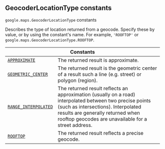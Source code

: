 
<devsite-heading text=" GeocoderLocationType constants" for="GeocoderLocationType" level="h2" link="" toc="" back-to-top=""><h2 id="GeocoderLocationType" is-upgraded="">GeocoderLocationType constants</h2></devsite-heading>
<p>
<code translate="no" dir="ltr"><span itemprop="path">google.maps</span>.<span itemprop="name">GeocoderLocationType</span></code>
constants
</p>
<p>Describes the type of location returned from a geocode. Specify these by value, or by using the constant's name. For example, <code translate="no" dir="ltr">'ROOFTOP'</code> or <code translate="no" dir="ltr">google.maps.GeocoderLocationType.ROOFTOP</code>.</p>
<div class="devsite-table-wrapper"><table class="constants responsive" summary="GeocoderLocationType constants">
<thead>
<tr><th colspan="2">Constants</th>
</tr></thead>
<tbody>
<tr id="GeocoderLocationType.APPROXIMATE">
<td itemprop="property"><code translate="no" dir="ltr"><a class="secret-link" href="#GeocoderLocationType.APPROXIMATE"><span>APPROXIMATE</span></a></code></td>
<td>The returned result is approximate.</td>
</tr>
<tr id="GeocoderLocationType.GEOMETRIC_CENTER">
<td itemprop="property"><code translate="no" dir="ltr"><a class="secret-link" href="#GeocoderLocationType.GEOMETRIC_CENTER"><span>GEOMETRIC_CENTER</span></a></code></td>
<td>The returned result is the geometric center of a result such a line (e.g. street) or polygon (region).</td>
</tr>
<tr id="GeocoderLocationType.RANGE_INTERPOLATED">
<td itemprop="property"><code translate="no" dir="ltr"><a class="secret-link" href="#GeocoderLocationType.RANGE_INTERPOLATED"><span>RANGE_INTERPOLATED</span></a></code></td>
<td>The returned result reflects an approximation (usually on a road) interpolated between two precise points (such as intersections). Interpolated results are generally returned when rooftop geocodes are unavailable for a street address.</td>
</tr>
<tr id="GeocoderLocationType.ROOFTOP">
<td itemprop="property"><code translate="no" dir="ltr"><a class="secret-link" href="#GeocoderLocationType.ROOFTOP"><span>ROOFTOP</span></a></code></td>
<td>The returned result reflects a precise geocode.</td>
</tr>
</tbody>
</table></div>
<script src="replace_links.js"></script>

